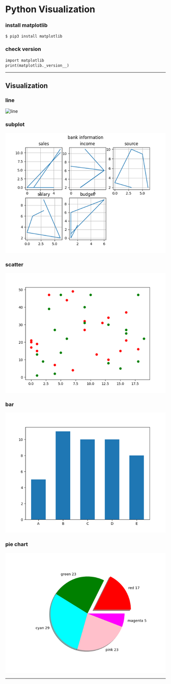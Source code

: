 # Python Visualization

### install matplotlib

```
$ pip3 install matplotlib
```

### check version

```
import matplotlib
print(matplotlib._version__)
```

---

## Visualization

### line

![line](./images/line.png)

### subplot

![subplot](./images/subplot.png)

### scatter

![scatter](./images/scatter.png)

### bar

![bar](./images/bar.png)

### pie chart

![pie](./images/pie.png)

---
